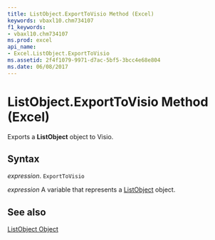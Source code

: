 ```yaml
---
title: ListObject.ExportToVisio Method (Excel)
keywords: vbaxl10.chm734107
f1_keywords:
- vbaxl10.chm734107
ms.prod: excel
api_name:
- Excel.ListObject.ExportToVisio
ms.assetid: 2f4f1079-9971-d7ac-5bf5-3bcc4e68e804
ms.date: 06/08/2017
---
```



# ListObject.ExportToVisio Method (Excel)

Exports a  **ListObject** object to Visio.


## Syntax

 _expression_. `ExportToVisio`

 _expression_ A variable that represents a [ListObject](Excel.ListObject.md) object.


## See also


[ListObject Object](Excel.ListObject.md)

